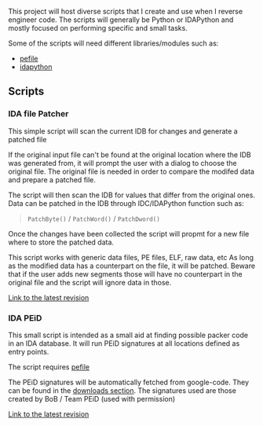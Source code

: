 This project will host diverse scripts that I create and use when I reverse engineer code. The scripts will generally be Python or IDAPython and mostly focused on performing specific and small tasks.

Some of the scripts will need different libraries/modules such as:
  * [pefile](http://code.google.com/p/pefile/)
  * [idapython](http://code.google.com/p/idapython/)


## Scripts ##

### IDA file Patcher ###

This simple script will scan the current IDB for changes and generate a patched file

If the original input file can't be found at the original location where the IDB was generated from, it will prompt the user with a dialog to choose the original file. The original file is needed in order to compare the modifed data and prepare a patched file.

The script will then scan the IDB for values that differ from the original ones. Data can be patched in the IDB through IDC/IDAPython function such as:

> `PatchByte()` / `PatchWord()` / `PatchDword()`

Once the changes have been collected the script will propmt for a new file where to store the patched data.

This script works with generic data files, PE files, ELF, raw data, etc As long as the modified data has a counterpart on the file, it will be patched.
Beware that if the user adds new segments those will have no counterpart in the original file and the script will ignore data in those.

[Link to the latest revision](http://code.google.com/p/reverse-engineering-scripts/source/browse/trunk/ida_file_patch.py)

### IDA PEiD ###

This small script is intended as a small aid at finding possible packer code in an IDA database. It will run PEiD signatures at all locations defined as entry points.

The script requires [pefile](http://code.google.com/p/pefile/)

The PEiD signatures will be automatically fetched from google-code. They can be found in the [downloads section](http://code.google.com/p/reverse-engineering-scripts/downloads/list).
The signatures used are those created by BoB / Team PEiD (used with permission)

[Link to the latest revision](http://code.google.com/p/reverse-engineering-scripts/source/browse/trunk/ida_peid.py)